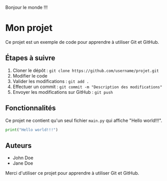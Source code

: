 Bonjour le monde !!!

# Mon projet

Ce projet est un exemple de code pour apprendre à utiliser Git et GitHub.

## Étapes à suivre

1. Cloner le dépôt : `git clone https://github.com/username/projet.git`
2. Modifier le code
3. Valider les modifications : `git add .`
4. Effectuer un commit : `git commit -m "Description des modifications"`
5. Envoyer les modifications sur GitHub : `git push`

## Fonctionnalités

Ce projet ne contient qu'un seul fichier `main.py` qui affiche "Hello world!!!".

```python
print("Hello world!!!")
```

## Auteurs

- John Doe
- Jane Doe

Merci d'utiliser ce projet pour apprendre à utiliser Git et GitHub.
